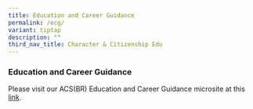 ```yaml
---
title: Education and Career Guidance
permalink: /ecg/
variant: tiptap
description: ""
third_nav_title: Character & Citizenship Edu
---
```

<h3><strong>Education and Career Guidance</strong></h3>
<p>Please visit our ACS(BR) Education and Career Guidance microsite at this
<a href="https://acsbrecg.my.canva.site/" rel="noopener nofollow" target="_blank">link</a>.</p>